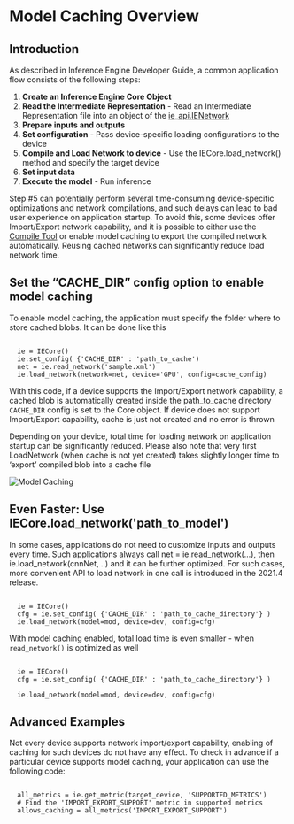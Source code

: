 # Model Caching Overview

## Introduction

As described in Inference Engine Developer Guide, a common application flow consists of the following steps:

1. **Create an Inference Engine Core Object**
2. **Read the Intermediate Representation** - Read an Intermediate Representation file into an object of the [ie_api.IENetwork](https://docs.openvinotoolkit.org/latest/ie_python_api/classie__api_1_1IENetwork.html)
3. **Prepare inputs and outputs**
4. **Set configuration** - Pass device-specific loading configurations to the device
5. **Compile and Load Network to device** - Use the IECore.load_network() method and specify the target device
6. **Set input data**
7. **Execute the model** - Run inference

Step #5 can potentially perform several time-consuming device-specific optimizations and network compilations, and such delays can lead to bad user experience on application startup. To avoid this, some devices offer Import/Export network capability, and it is possible to either use the [Compile Tool](https://docs.openvinotoolkit.org/latest/openvino_inference_engine_tools_compile_tool_README.html) or enable model caching to export the compiled network automatically. Reusing cached networks can significantly reduce load network time.

## Set the “CACHE_DIR” config option to enable model caching

To enable model caching, the application must specify the folder where to store cached blobs. It can be done like this

<pre><code>
  ie = IECore()
  ie.set_config( {'CACHE_DIR' : 'path_to_cache')
  net = ie.read_network('sample.xml')
  ie.load_network(network=net, device='GPU', config=cache_config)
</pre></code>

With this code, if a device supports the Import/Export network capability, a cached blob is automatically created inside the path_to_cache directory `CACHE_DIR` config is set to the Core object. If device does not support Import/Export capability, cache is just not created and no error is thrown

Depending on your device, total time for loading network on application startup can be significantly reduced. Please also note that very first LoadNetwork (when cache is not yet created) takes slightly longer time to ‘export’ compiled blob into a cache file

![Model Caching](https://docs.openvinotoolkit.org/latest/caching_enabled.png)

## Even Faster: Use IECore.load_network('path_to_model')

In some cases, applications do not need to customize inputs and outputs every time. Such applications always call net = ie.read_network(...), then ie.load_network(cnnNet, ..) and it can be further optimized. For such cases, more convenient API to load network in one call is introduced in the 2021.4 release.

<pre><code>
  ie = IECore()
  cfg = ie.set_config( {'CACHE_DIR' : 'path_to_cache_directory'} )
  ie.load_network(model=mod, device=dev, config=cfg)
</pre></code>

With model caching enabled, total load time is even smaller - when `read_network()` is optimized as well

<pre><code>
  ie = IECore()
  cfg = ie.set_config( {'CACHE_DIR' : 'path_to_cache_directory'} )

  ie.load_network(model=mod, device=dev, config=cfg)
</pre></code>



## Advanced Examples

Not every device supports network import/export capability, enabling of caching for such devices do not have any effect. To check in advance if a particular device supports model caching, your application can use the following code:

<pre><code>
  all_metrics = ie.get_metric(target_device, 'SUPPORTED_METRICS')
  # Find the 'IMPORT_EXPORT_SUPPORT' metric in supported metrics
  allows_caching = all_metrics('IMPORT_EXPORT_SUPPORT')
</pre></code>









